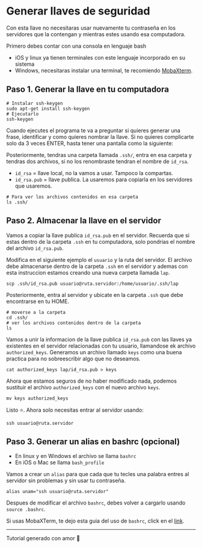 # Generar llaves de seguridad

Con esta llave no necesitaras usar nuevamente tu contraseña en los servidores que la contengan y mientras estes usando esa computadora.

Primero debes contar con una consola en lenguaje bash

- iOS y linux ya tienen terminales con este lenguaje incorporado en su sistema
- Windows, necesitaras instalar una terminal, te recomiendo [MobaXterm](https://mobaxterm.mobatek.net/).

## Paso 1. Generar la llave en tu computadora

```
# Instalar ssh-keygen
sudo apt-get install ssh-keygen
# Ejecutarlo
ssh-keygen
```
Cuando ejecutes el programa te va a preguntar si quieres generar una frase, identificar y como quieres nombrar la llave. Si no quieres complicarte solo da 3 veces ENTER, hasta tener una pantalla como la siguiente:

Posteriormente, tendras una carpeta llamada `.ssh/`, entra en esa carpeta y tendras dos archivos, si no los renombraste tendran el nombre de `id_rsa`.

- `id_rsa` = llave local, no la vamos a usar. Tampoco la compartas.
- `id_rsa.pub` =  llave publica. La usaremos para copiarla en los servidores que usaremos.

```
# Para ver los archivos contenidos en esa carpeta
ls .ssh/
```

## Paso 2. Almacenar la llave en el servidor

Vamos a copiar la llave publica `id_rsa.pub` en el servidor. Recuerda que si estas dentro de la carpeta `.ssh` en tu computadora, solo pondrias el nombre del archivo `id_rsa.pub`. 

Modifica en el siguiente ejemplo el `usuario` y la ruta del servidor. El archivo debe almacenarse dentro de la carpeta `.ssh` en el servidor y ademas con esta instruccion estamos creando una nueva carpeta llamada `lap`. 

```
scp .ssh/id_rsa.pub usuario@ruta.servidor:/home/usuario/.ssh/lap
```

Posteriormente, entra al servidor y ubicate en la carpeta `.ssh` que debe encontrarse en tu HOME.

```
# moverse a la carpeta
cd .ssh/
# ver los archivos contenidos dentro de la carpeta
ls
```

Vamos a unir la informacion de la llave publica `id_rsa.pub` con las llaves ya existentes en el servidor relacionadas con tu usuario, llamandose ek archivo `authorized_keys`. Generamos un archivo llamado `keys` como una buena practica para no sobreescribir algo que no deseamos.

```
cat authorized_keys lap/id_rsa.pub > keys
```

Ahora que estamos seguros de no haber modificado nada, podemos sustituir el archivo `authorized_keys` con el nuevo archivo `keys`. 

```
mv keys authorized_keys
```

Listo ⭐. Ahora solo necesitas entrar al servidor usando:

```
ssh usuario@ruta.servidor
```

## Paso 3. Generar un alias en bashrc (opcional)

- En linux y en Windows el archivo se llama `bashrc`
- En iOS o Mac se llama `bash_profile`

Vamos a crear un `alias` para que cada que tu tecles una palabra entres al servidor sin problemas y sin usar tu contraseña.

```
alias unam="ssh usuario@ruta.servidor"
```

Despues de modificar el archivo `bashrc`, debes volver a cargarlo usando `source .bashrc`.

Si usas MobaXTerm, te dejo esta guia del uso de `bashrc`, click en el [link](https://codetryout.com/mobaxterm-local-terminal-bashrc/). 

-----------------
Tutorial generado con amor 💜





